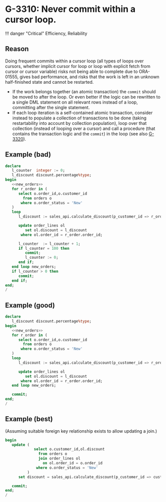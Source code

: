 # G-3310: Never commit within a cursor loop.

!!! danger "Critical"
    Efficiency, Reliability

## Reason

Doing frequent commits within a cursor loop (all types of loops over cursors, whether implicit cursor for loop or loop with explicit fetch from cursor or cursor variable) risks not being able to complete due to ORA-01555, gives bad performance, and risks that the work is left in an unknown half-finished state and cannot be restarted.

* If the work belongs together (an atomic transaction) the `commit` should be moved to after the loop. Or even better if the logic can be rewritten to a single DML statement on all relevant rows instead of a loop, committing after the single statement.
* If each loop iteration is a self-contained atomic transaction, consider instead to populate a collection of transactions to be done (taking restartability into account by collection population), loop over that collection (instead of looping over a cursor) and call a procedure (that contains the transaction logic and the `commit`) in the loop (see also [G-3320](../../../../4-language-usage/3-dml-and-sql/3-transaction-control/g-3320)).


## Example (bad)

``` sql
declare
   l_counter  integer := 0;
   l_discount discount.percentage%type;
begin
   <<new_orders>>
   for r_order in (
      select o.order_id,o.customer_id
        from orders o
       where o.order_status = 'New'
   )
   loop
      l_discount := sales_api.calculate_discount(p_customer_id => r_order.customer_id);

      update order_lines ol
         set ol.discount = l_discount
       where ol.order_id = r_order.order_id;

      l_counter  := l_counter + 1;
      if l_counter = 100 then
         commit;
         l_counter := 0;
      end if;
   end loop new_orders;
   if l_counter > 0 then
      commit;
   end if;
end;
/
```

## Example (good)

``` sql
declare
   l_discount discount.percentage%type;
begin
   <<new_orders>>
   for r_order in (
      select o.order_id,o.customer_id
        from orders o
       where o.order_status = 'New'
   )
   loop
      l_discount := sales_api.calculate_discount(p_customer_id => r_order.customer_id);

      update order_lines ol
         set ol.discount = l_discount
       where ol.order_id = r_order.order_id;
   end loop new_orders;

   commit;
end;
/
```

## Example (best)

(Assuming suitable foreign key relationship exists to allow updating a join.)

``` sql
begin
   update (
             select o.customer_id,ol.discount
               from orders o
               join order_lines ol
                 on ol.order_id = o.order_id
              where o.order_status = 'New'
          )
      set discount = sales_api.calculate_discount(p_customer_id => customer_id);

   commit;
end;
/
```